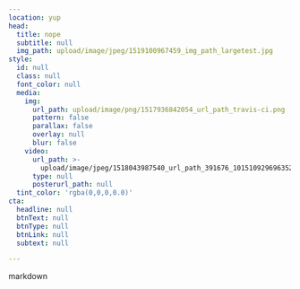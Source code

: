 ```yaml
---
location: yup
head:
  title: nope
  subtitle: null
  img_path: upload/image/jpeg/1519100967459_img_path_largetest.jpg
style:
  id: null
  class: null
  font_color: null
  media:
    img:
      url_path: upload/image/png/1517936842054_url_path_travis-ci.png
      pattern: false
      parallax: false
      overlay: null
      blur: false
    video:
      url_path: >-
        upload/image/jpeg/1518043987540_url_path_391676_10151092969635272_1008387372_n.jpg
      type: null
      posterurl_path: null
  tint_color: 'rgba(0,0,0,0.0)'
cta:
  headline: null
  btnText: null
  btnType: null
  btnLink: null
  subtext: null

---
```


markdown

